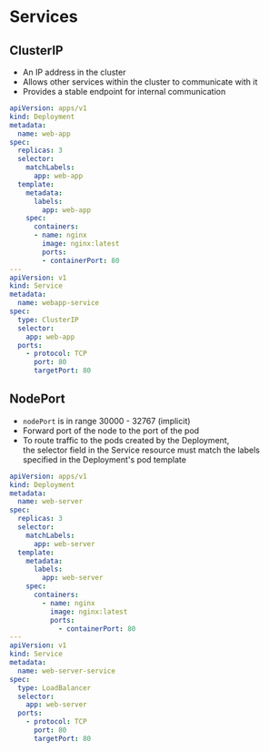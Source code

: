# Services

## ClusterIP

* An IP address in the cluster
* Allows other services within the cluster to communicate with it
* Provides a stable endpoint for internal communication

```yaml
apiVersion: apps/v1
kind: Deployment
metadata:
  name: web-app
spec:
  replicas: 3
  selector:
    matchLabels:
      app: web-app
  template:
    metadata:
      labels:
        app: web-app
    spec:
      containers:
      - name: nginx
        image: nginx:latest
        ports:
        - containerPort: 80
---
apiVersion: v1
kind: Service
metadata:
  name: webapp-service
spec:
  type: ClusterIP
  selector:
    app: web-app
  ports:
    - protocol: TCP
      port: 80
      targetPort: 80
```

## NodePort

* `nodePort` is in range 30000 - 32767 (implicit)
* Forward port of the node to the port of the pod
* To route traffic to the pods created by the Deployment,\
the selector field in the Service resource must match the labels specified in the Deployment's pod template

```yaml
apiVersion: apps/v1
kind: Deployment
metadata:
  name: web-server
spec:
  replicas: 3
  selector:
    matchLabels:
      app: web-server
  template:
    metadata:
      labels:
        app: web-server
    spec:
      containers:
        - name: nginx
          image: nginx:latest
          ports:
            - containerPort: 80
---
apiVersion: v1
kind: Service
metadata:
  name: web-server-service
spec:
  type: LoadBalancer
  selector:
    app: web-server
  ports:
    - protocol: TCP
      port: 80
      targetPort: 80
```
